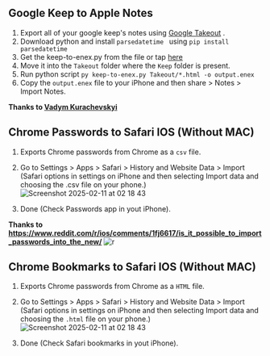 ## Google Keep to Apple Notes
1. Export all of your google keep's notes using [Google Takeout](https://takeout.google.com/) .
2. Download python and install `parsedatetime ` using `pip install parsedatetime `
3. Get the keep-to-enex.py from the file or tap [here](https://github.com/intelQong/Google-to-Apple/blob/main/keep-to-enex.py)
4. Move it into  the `Takeout` folder where the `Keep` folder is present.
5. Run python script `py keep-to-enex.py Takeout/*.html -o output.enex`
6. Copy the `output.enex` file to your iPhone and then share > Notes > Import Notes.
   
**Thanks to [Vadym Kurachevskyi](https://gitlab.com/hmvs1/google-keep-to-evernote-converter)**

## Chrome Passwords to Safari IOS (Without MAC)
1. Exports Chrome passwords from Chrome as a `csv` file.
2. Go to Settings > Apps > Safari > History and Website Data > Import (Safari options in settings on iPhone and then selecting Import data and choosing the .csv file on your phone.)
   ![Screenshot 2025-02-11 at 02 18 43](https://github.com/user-attachments/assets/69b641ea-bcaa-492f-8618-c56e6f4b84ff)
   
4. Done (Check Passwords app in yout iPhone).

**Thanks to https://www.reddit.com/r/ios/comments/1fj6617/is_it_possible_to_import_passwords_into_the_new/**
![r](https://github.com/user-attachments/assets/87ab5484-41b1-444a-bf8f-239e30ad9db8)

## Chrome Bookmarks to Safari IOS (Without MAC)

1. Exports Chrome passwords from Chrome as a `HTML` file.
2. Go to Settings > Apps > Safari > History and Website Data > Import (Safari options in settings on iPhone and then selecting Import data and choosing the `.html` file on your phone.)
   ![Screenshot 2025-02-11 at 02 18 43](https://github.com/user-attachments/assets/69b641ea-bcaa-492f-8618-c56e6f4b84ff)
   
4. Done (Check Safari bookmarks in yout iPhone).


